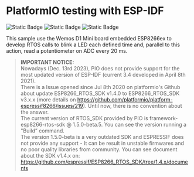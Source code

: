 # PlatformIO testing with ESP-IDF

![Static Badge](https://img.shields.io/badge/Framework-v.1.5.0--beta_(OUTDATED)-red)
![Static Badge](https://img.shields.io/badge/Code-OK_PASS-green)
![Static Badge](https://img.shields.io/badge/Hardware-ESP--8266-blue)

This sample use the Wemos D1 Mini board embedded ESP8266ex to develop RTOS calls to blink a LED each defined time and, parallel to this action, read a potentiometer on ADC every 20 ms.

> **IMPORTANT NOTICE:**<br/>Nowadays (Dec. 13rd 2023), PIO does not provide support for the most updated version of ESP-IDF (current 3.4 developed in April 8th 2021).<br/>There is a Issue opened since Jul 8th 2020 on platformio's Github about update ESP8266_RTOS_SDK v1.4.0 to ESP8266_RTOS_SDK v3.x.x (more details on https://github.com/platformio/platform-espressif8266/issues/219). Until now, there is no convention about the answer.<br/>The current version of RTOS_SDK provided by PIO is framework-esp8266-rtos-sdk @ 1.5.0-beta.5. You can see the version running a "Build” command.<br/>The version 1.5.0-beta is a very outdated SDK and ESPRESSIF does not provide any support - It can be result in unstable firmwares and no poor quality libraries from community. You can see document about the SDK v1.4.x on:
https://github.com/espressif/ESP8266_RTOS_SDK/tree/1.4.x/documents
